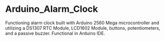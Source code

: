# Arduino_Alarm_Clock
Functioning alarm clock built with Arduino 2560 Mega microcontroller and utilizing a DS1307 RTC Module, LCD1602 Module, buttons, potentiometers, and a passive buzzer. Functional in Arduino IDE.
